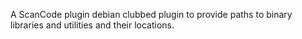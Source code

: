 A ScanCode plugin debian clubbed plugin to provide paths to  binary libraries and utilities and their locations.
